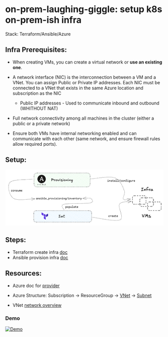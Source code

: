 # on-prem-laughing-giggle: setup k8s on-prem-ish infra
Stack: Terraform/Ansible/Azure


## Infra Prerequisites:

* When creating VMs, you can create a virtual network or **use an existing one**.
* A network interface (NIC) is the interconnection between a VM and a VNet. You can assign Public or Private IP addresses. Each NIC must be connected to a VNet that exists in the same Azure location and subscription as the NIC
  * Public IP addresses - Used to communicate inbound and outbound (WHITHOUT NAT)

* Full network connectivity among all machines in the cluster (either a public or a private network)
* Ensure both VMs have internal networking enabled and can communicate with each other (same network, and ensure firewall rules allow required ports).

## Setup:

![Setup](./src/setup.png)

## Steps:

* Terraform create infra [doc](https://github.com/dejanu/on-prem-laughing-giggle/blob/main/IaC/azure_terraform/readme.md)
* Ansible provision infra [doc](https://github.com/dejanu/on-prem-laughing-giggle/blob/main/IaC/azure_terraform/readme.md)


## Resources:

* Azure doc for [provider](https://registry.terraform.io/providers/hashicorp/azurerm/latest/docs)

* Azure Structure: Subscription -> ResourceGroup -> [VNet](https://registry.terraform.io/providers/hashicorp/azurerm/latest/docs#example-usage) -> [Subnet](https://registry.terraform.io/providers/hashicorp/azurerm/latest/docs/resources/subnet)

* VNet [network overview](https://learn.microsoft.com/en-us/azure/virtual-network/network-overview)


### Demo

[![Demo](http://img.youtube.com/vi/RYk7IxoLFLM/0.jpg)](https://youtu.be/RYk7IxoLFLM?si=tZ8haIlvDxswuCxR "k8s: Terraform|Ansible|Azure")










